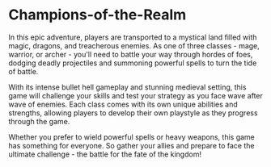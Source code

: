 # Champions-of-the-Realm

In this epic adventure, players are transported to a mystical land filled with magic, dragons, and treacherous enemies. As one of three classes - mage, warrior, or archer - you'll need to battle your way through hordes of foes, dodging deadly projectiles and summoning powerful spells to turn the tide of battle.

With its intense bullet hell gameplay and stunning medieval setting, this game will challenge your skills and test your strategy as you face wave after wave of enemies. Each class comes with its own unique abilities and strengths, allowing players to develop their own playstyle as they progress through the game.

Whether you prefer to wield powerful spells or heavy weapons, this game has something for everyone. So gather your allies and prepare to face the ultimate challenge - the battle for the fate of the kingdom!
